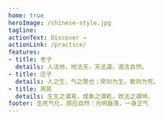 ```yaml
---
home: true
heroImage: /chinese-style.jpg
tagline: 
actionText: Discover →
actionLink: /practice/
features:
- title: 老子
  details: 人法地，地法天，天法道，道法自然。
- title: 庄子
  details: 人之生，气之聚也；聚则为生，散则为死。
- title: 周易
  details: 生生之谓易，成象之谓乾，效法之谓坤。
footer: 生死气化，顺应自然｜光明磊落，一身正气
---
```

